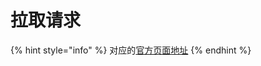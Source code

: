 # 拉取请求

{% hint style="info" %}
对应的[官方页面地址](https://contributing.bitwarden.com/contributing/pull-requests/)
{% endhint %}
